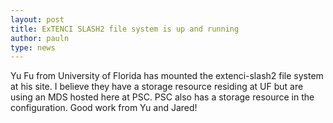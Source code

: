 ```yaml
---
layout: post
title: ExTENCI SLASH2 file system is up and running
author: pauln
type: news
---
```


Yu Fu from University of Florida has mounted the extenci-slash2 file system at his site.  I believe they have a storage resource residing at UF but are using an MDS hosted here at PSC.  PSC also has a storage resource in the configuration.  Good work from Yu and Jared!
